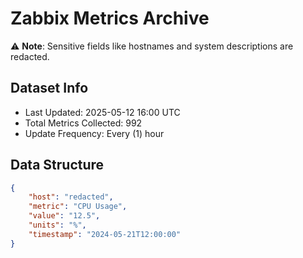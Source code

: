 # Zabbix Metrics Archive

⚠️ **Note**: Sensitive fields like hostnames and system descriptions are redacted.

## Dataset Info
- Last Updated: 2025-05-12 16:00 UTC
- Total Metrics Collected: 992
- Update Frequency: Every (1) hour

## Data Structure
```json
{
    "host": "redacted",
    "metric": "CPU Usage",
    "value": "12.5",
    "units": "%",
    "timestamp": "2024-05-21T12:00:00"
}
```
